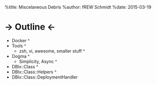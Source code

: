 %title: Miscelaneous Debris
%author: fREW Schmidt
%date: 2015-03-19

-> Outline <-
============

 * Docker
^
 * Tools
^
   * zsh, vi, awesome, smaller stuff
^
 * Dogma
^
   * Simplicity, Async
^
 * DBIx::Class
^
 * DBIx::Class::Helpers
^
 * DBIx::Class::DeploymentHandler
